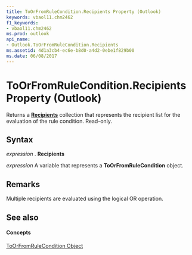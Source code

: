 ```yaml
---
title: ToOrFromRuleCondition.Recipients Property (Outlook)
keywords: vbaol11.chm2462
f1_keywords:
- vbaol11.chm2462
ms.prod: outlook
api_name:
- Outlook.ToOrFromRuleCondition.Recipients
ms.assetid: 4d1a3cb4-ec6e-b8d0-a4d2-0ebe1f829b00
ms.date: 06/08/2017
---
```



# ToOrFromRuleCondition.Recipients Property (Outlook)

Returns a  **[Recipients](Outlook.Recipients.md)** collection that represents the recipient list for the evaluation of the rule condition. Read-only.


## Syntax

 _expression_ . **Recipients**

 _expression_ A variable that represents a **ToOrFromRuleCondition** object.


## Remarks

Multiple recipients are evaluated using the logical OR operation.


## See also


#### Concepts


[ToOrFromRuleCondition Object](Outlook.ToOrFromRuleCondition.md)

